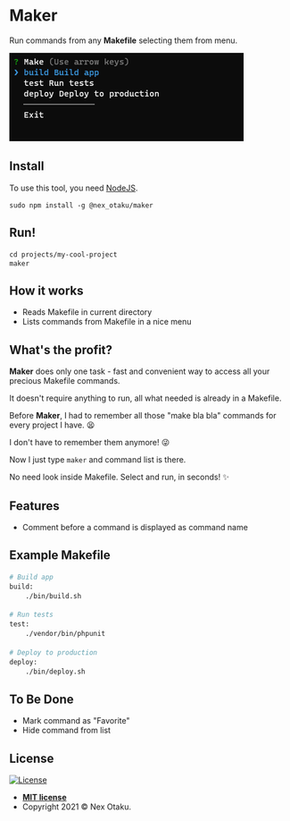 # Maker

Run commands from any **Makefile** selecting them from menu.

![maker PNG](https://github.com/Nex-Otaku/maker/blob/master/img/screenshot.png?raw=true)

## Install

To use this tool, you need [NodeJS](https://nodejs.org/).

```
sudo npm install -g @nex_otaku/maker
```

## Run!

```
cd projects/my-cool-project
maker
```

## How it works

- Reads Makefile in current directory
- Lists commands from Makefile in a nice menu

## What's the profit?

**Maker** does only one task - fast and convenient way to access all your precious Makefile commands.

It doesn't require anything to run, all what needed is already in a Makefile.

Before **Maker**, I had to remember all those "make bla bla" commands for every project I have. :tired_face:

I don't have to remember them anymore! :stuck_out_tongue_winking_eye:

Now I just type ```maker``` and command list is there. 

No need look inside Makefile. Select and run, in seconds! :sparkles:  

## Features

- Comment before a command is displayed as command name

## Example Makefile
```bash
# Build app
build:
    ./bin/build.sh

# Run tests
test:
    ./vendor/bin/phpunit

# Deploy to production
deploy:
    ./bin/deploy.sh
```
<!--
## Options

Option | Description
--- | ---
**-d, --directory** | Apply command only to directories
**-f, --file** | Apply command only to files
**-r, --recursive** | Search recursively
**--include-dot-directories** | Look inside directories with names started with dot - ".git", ".idea" etc. Ignoring these directories by default.
**--include-directories-ignored-by-git** | Do not use ".gitignore" rules. By default we skip all directories mentioned in ".gitignore".
-->

## To Be Done

 - Mark command as "Favorite"
 - Hide command from list


## License

[![License](http://img.shields.io/:license-mit-blue.svg?style=flat-square)](http://badges.mit-license.org)

- **[MIT license](http://opensource.org/licenses/mit-license.php)**
- Copyright 2021 © Nex Otaku.
